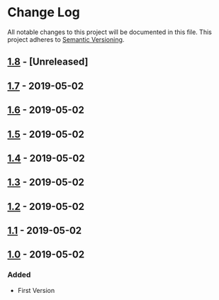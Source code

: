 # Change Log

All notable changes to this project will be documented in this file.
This project adheres to [Semantic Versioning](http://semver.org/).

## [1.8](https://github.com/CCCSV/RepoTest/compare/v1.7...dev) - [Unreleased]

## [1.7](https://github.com/CCCSV/RepoTest/compare/v1.6...v1.7) - 2019-05-02

## [1.6](https://github.com/CCCSV/RepoTest/compare/v1.5...v1.6) - 2019-05-02

## [1.5](https://github.com/CCCSV/RepoTest/compare/v1.4...v1.5) - 2019-05-02

## [1.4](https://github.com/CCCSV/RepoTest/compare/v1.3...v1.4) - 2019-05-02

## [1.3](https://github.com/CCCSV/RepoTest/compare/v1.2...v1.3) - 2019-05-02

## [1.2](https://github.com/CCCSV/RepoTest/compare/v1.1...v1.2) - 2019-05-02

## [1.1](https://github.com/CCCSV/RepoTest/compare/v1.0...v1.1) - 2019-05-02

## [1.0](https://github.com/CCCSV/RepoTest/compare/v1.0...v1.0) - 2019-05-02

### Added
* First Version
